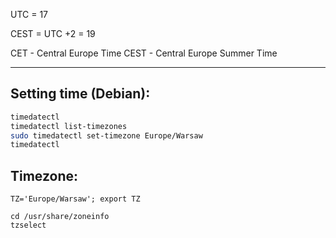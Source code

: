 UTC = 17

CEST = UTC +2 = 19

CET - Central Europe Time
CEST - Central Europe Summer Time

---

## Setting time (Debian):

```sh
timedatectl
timedatectl list-timezones
sudo timedatectl set-timezone Europe/Warsaw
timedatectl
```

## Timezone:

```
TZ='Europe/Warsaw'; export TZ
```

```
cd /usr/share/zoneinfo
tzselect
```

